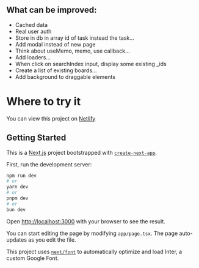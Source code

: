 ## What can be improved:

- Cached data
- Real user auth
- Store in db in array id of task instead the task…
- Add modal instead of new page
- Think about useMemo, memo, use callback…
- Add loaders…
- When click on searchIndex input, display some existing \_ids
- Create a list of existing boards…
- Add background to draggable elements

# Where to try it

You can view this project on [Netlify](https://todowithdnd.netlify.app/)

## Getting Started

This is a [Next.js](https://nextjs.org/) project bootstrapped with [`create-next-app`](https://github.com/vercel/next.js/tree/canary/packages/create-next-app).

First, run the development server:

```bash
npm run dev
# or
yarn dev
# or
pnpm dev
# or
bun dev
```

Open [http://localhost:3000](http://localhost:3000) with your browser to see the result.

You can start editing the page by modifying `app/page.tsx`. The page auto-updates as you edit the file.

This project uses [`next/font`](https://nextjs.org/docs/basic-features/font-optimization) to automatically optimize and load Inter, a custom Google Font.
